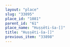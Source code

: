 ```yaml
---
layout: "place"
slug: "33895"
place_id: "1081"
parent_id: "61"
place_name: "Huṣṣēti-ša-[]"
title: "Huṣṣēti-ša-[]"
previous_item: "33898"
---
```

